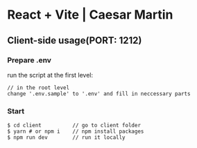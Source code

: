 # React + Vite | Caesar Martin

## Client-side usage(PORT: 1212)
### Prepare .env

run the script at the first level:

```terminal
// in the root level
change '.env.sample' to '.env' and fill in neccessary parts
```

### Start

```terminal
$ cd client          // go to client folder
$ yarn # or npm i    // npm install packages
$ npm run dev        // run it locally
```


